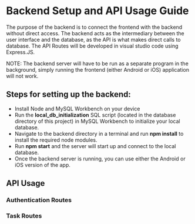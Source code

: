 # Backend Setup and API Usage Guide

The purpose of the backend is to connect the frontend with the backend without direct access. The backend acts as the intermediary between the user interface and the database, as the API is what makes direct calls to database. The API Routes will be developed in visual studio code using Express.JS.

NOTE: The backend server will have to be run as a separate program in the background, simply running the frontend (either Android or iOS) application will not work.

## Steps for setting up the backend:
- Install Node and MySQL Workbench on your device
- Run the **local_db_initialization** SQL script (located in the database directory of this project) in MySQL Workbench to initialize your local database.
- Navigate to the backend directory in a terminal and run **npm install** to install the required node modules.
- Run **npm start** and the server will start up and connect to the local database.
- Once the backend server is running, you can use either the Android or iOS version of the app.


## API Usage

### Authentication Routes


### Task Routes
